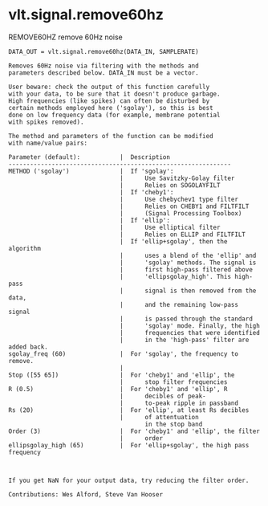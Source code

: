 # vlt.signal.remove60hz

  REMOVE60HZ remove 60Hz noise
 
    DATA_OUT = vlt.signal.remove60hz(DATA_IN, SAMPLERATE)
 
    Removes 60Hz noise via filtering with the methods and 
    parameters described below. DATA_IN must be a vector.
 
    User beware: check the output of this function carefully
    with your data, to be sure that it doesn't produce garbage.
    High frequencies (like spikes) can often be disturbed by
    certain methods employed here ('sgolay'), so this is best
    done on low frequency data (for example, membrane potential
    with spikes removed).
 
    The method and parameters of the function can be modified
    with name/value pairs:
 
    Parameter (default):           |  Description 
    --------------------------------------------------------------
    METHOD ('sgolay')              |  If 'sgolay':
                                   |      Use Savitzky-Golay filter
                                   |      Relies on SOGOLAYFILT
                                   |  If 'cheby1':
                                   |      Use chebychev1 type filter
                                   |      Relies on CHEBY1 and FILTFILT
                                   |      (Signal Processing Toolbox)
                                   |  If 'ellip':
                                   |      Use elliptical filter
                                   |      Relies on ELLIP and FILTFILT
                                   |  If 'ellip+sgolay', then the algorithm
                                   |      uses a blend of the 'ellip' and 
                                   |      'sgolay' methods. The signal is 
                                   |      first high-pass filtered above
                                   |      'ellipsgolay_high'. This high-pass
                                   |      signal is then removed from the data,
                                   |      and the remaining low-pass signal
                                   |      is passed through the standard
                                   |      'sgolay' mode. Finally, the high
                                   |      frequencies that were identified
                                   |      in the 'high-pass' filter are added back.
    sgolay_freq (60)               |  For 'sgolay', the frequency to remove.
                                   |      
    Stop ([55 65])                 |  For 'cheby1' and 'ellip', the
                                   |      stop filter frequencies
    R (0.5)                        |  For 'cheby1' and 'ellip', R
                                   |      decibles of peak-
                                   |      to-peak ripple in passband
    Rs (20)                        |  For 'ellip', at least Rs decibles
                                   |      of attentuation
                                          in the stop band
    Order (3)                      |  For 'cheby1' and 'ellip', the filter
                                   |      order
    ellipsgolay_high (65)          |  For 'ellip+sgolay', the high pass frequency
    
    
                              
    If you get NaN for your output data, try reducing the filter order.
 
    Contributions: Wes Alford, Steve Van Hooser
